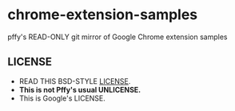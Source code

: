 # chrome-extension-samples
pffy's READ-ONLY git mirror of Google Chrome extension samples

## LICENSE
+ READ THIS BSD-STYLE [LICENSE](https://raw.githubusercontent.com/pffy/chrome-extension-samples/master/LICENSE.md).
+ **This is not Pffy's usual UNLICENSE.**
+ This is Google's LICENSE.
